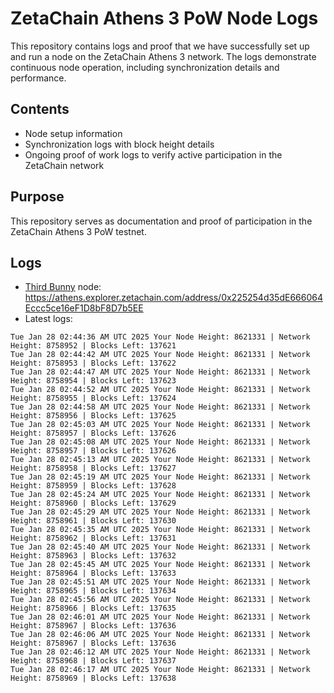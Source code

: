 # ZetaChain Athens 3 PoW Node Logs
This repository contains logs and proof that we have successfully set up and run a node on the ZetaChain Athens 3 network. The logs demonstrate continuous node operation, including synchronization details and performance.

## Contents
- Node setup information
- Synchronization logs with block height details
- Ongoing proof of work logs to verify active participation in the ZetaChain network

## Purpose
This repository serves as documentation and proof of participation in the ZetaChain Athens 3 PoW testnet.

## Logs

- [Third Bunny](https://thirdbunny.xyz/) node: https://athens.explorer.zetachain.com/address/0x225254d35dE666064Eccc5ce16eF1D8bF8D7b5EE
- Latest logs:
```
Tue Jan 28 02:44:36 AM UTC 2025 Your Node Height: 8621331 | Network Height: 8758952 | Blocks Left: 137621
Tue Jan 28 02:44:42 AM UTC 2025 Your Node Height: 8621331 | Network Height: 8758953 | Blocks Left: 137622
Tue Jan 28 02:44:47 AM UTC 2025 Your Node Height: 8621331 | Network Height: 8758954 | Blocks Left: 137623
Tue Jan 28 02:44:52 AM UTC 2025 Your Node Height: 8621331 | Network Height: 8758955 | Blocks Left: 137624
Tue Jan 28 02:44:58 AM UTC 2025 Your Node Height: 8621331 | Network Height: 8758956 | Blocks Left: 137625
Tue Jan 28 02:45:03 AM UTC 2025 Your Node Height: 8621331 | Network Height: 8758957 | Blocks Left: 137626
Tue Jan 28 02:45:08 AM UTC 2025 Your Node Height: 8621331 | Network Height: 8758957 | Blocks Left: 137626
Tue Jan 28 02:45:13 AM UTC 2025 Your Node Height: 8621331 | Network Height: 8758958 | Blocks Left: 137627
Tue Jan 28 02:45:19 AM UTC 2025 Your Node Height: 8621331 | Network Height: 8758959 | Blocks Left: 137628
Tue Jan 28 02:45:24 AM UTC 2025 Your Node Height: 8621331 | Network Height: 8758960 | Blocks Left: 137629
Tue Jan 28 02:45:29 AM UTC 2025 Your Node Height: 8621331 | Network Height: 8758961 | Blocks Left: 137630
Tue Jan 28 02:45:35 AM UTC 2025 Your Node Height: 8621331 | Network Height: 8758962 | Blocks Left: 137631
Tue Jan 28 02:45:40 AM UTC 2025 Your Node Height: 8621331 | Network Height: 8758963 | Blocks Left: 137632
Tue Jan 28 02:45:45 AM UTC 2025 Your Node Height: 8621331 | Network Height: 8758964 | Blocks Left: 137633
Tue Jan 28 02:45:51 AM UTC 2025 Your Node Height: 8621331 | Network Height: 8758965 | Blocks Left: 137634
Tue Jan 28 02:45:56 AM UTC 2025 Your Node Height: 8621331 | Network Height: 8758966 | Blocks Left: 137635
Tue Jan 28 02:46:01 AM UTC 2025 Your Node Height: 8621331 | Network Height: 8758967 | Blocks Left: 137636
Tue Jan 28 02:46:06 AM UTC 2025 Your Node Height: 8621331 | Network Height: 8758967 | Blocks Left: 137636
Tue Jan 28 02:46:12 AM UTC 2025 Your Node Height: 8621331 | Network Height: 8758968 | Blocks Left: 137637
Tue Jan 28 02:46:17 AM UTC 2025 Your Node Height: 8621331 | Network Height: 8758969 | Blocks Left: 137638
```
